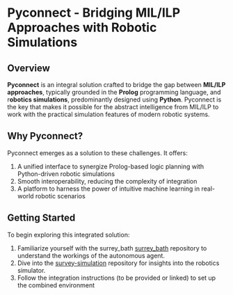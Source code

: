 # Pyconnect - Bridging MIL/ILP Approaches with Robotic Simulations

## Overview

**Pyconnect** is an integral solution crafted to bridge the gap between **MIL/ILP approaches**, typically grounded in the **Prolog** programming language, and r**obotics simulations**, predominantly designed using **Python**. Pyconnect is the key that makes it possible for the abstract intelligence from MIL/ILP to work with the practical simulation features of modern robotic systems.



## Why Pyconnect?

Pyconnect emerges as a solution to these challenges. It offers:

1. A unified interface to synergize Prolog-based logic planning with Python-driven robotic simulations
2. Smooth interoperability, reducing the complexity of integration
3. A platform to harness the power of intuitive machine learning in real-world robotic scenarios

## Getting Started
To begin exploring this integrated solution:

1. Familiarize yourself with the surrey_bath [surrey_bath](https://github.com/stassa/surrey_bath) repository to understand the workings of the autonomous agent.
2. Dive into the [survey-simulation](https://github.com/aoat20/survey-simulation) repository for insights into the robotics simulator.
3. Follow the integration instructions (to be provided or linked) to set up the combined environment

